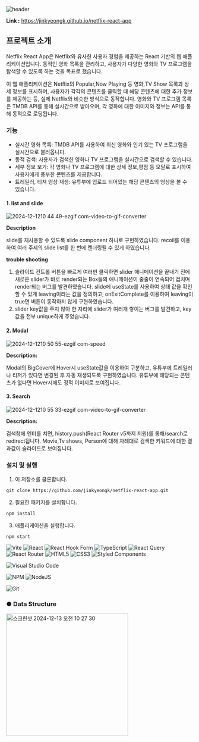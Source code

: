 ![header](https://capsule-render.vercel.app/api?type=venom&color=0:ff7f50,100:d50032&height=290&section=header&text=Netflix%20Clone&fontSize=90)

**Link :** https://jinkyeongk.github.io/netflix-react-app

## 프로젝트 소개
Netflix React App은 Netflix와 유사한 사용자 경험을 제공하는 React 기반의 웹 애플리케이션입니다. 
동적인 영화 목록을 관리하고, 사용자가 다양한 영화와 TV 프로그램을 탐색할 수 있도록 하는 것을 목표로 했습니다.

이 웹 애플리케이션은 Netflix의 Popular,Now Playing 등 영화,TV Show 목록과 상세 정보를 표시하며, 사용자가 각각의 콘텐츠를 클릭할 때 해당 콘텐츠에 대한 추가 정보를 제공하는 등, 실제 Netflix와 비슷한 방식으로 동작합니다. 영화와 TV 프로그램 목록은 TMDB API를 통해 실시간으로 받아오며, 각 영화에 대한 이미지와 정보는 API를 통해 동적으로 로딩됩니다.


### 기능
* 실시간 영화 목록: TMDB API를 사용하여 최신 영화와 인기 있는 TV 프로그램을 실시간으로 불러옵니다.
* 동적 검색: 사용자가 검색한 영화나 TV 프로그램을 실시간으로 검색할 수 있습니다.
* 세부 정보 보기: 각 영화나 TV 프로그램에 대한 상세 정보,평점 등 모달로 표시하여 사용자에게 풍부한 콘텐츠를 제공합니다.
* 트레일러, 티져 영상 재생: 유튜부에 업로드 되어있는 해당 콘텐츠의 영상을 볼 수 있습니다.

#### 1. list and slide
![2024-12-1210 44 49-ezgif com-video-to-gif-converter](https://github.com/user-attachments/assets/b80f2186-89b0-45b6-9dbd-0600b9414f21)

**Description**

 slide를 재사용할 수 있도록 slide component 하나로 구현하였습니다.
 recoil를 이용하여 여러 주제의 slide list를 한 번에 렌더링될 수 있게 하였습니다. 

 **trouble shooting**
 1. 슬라이드 컨트롤 버튼을 빠르게 여러번 클릭하면 slider 애니메이션을 끝내기 전에 새로운 slider가 바로 render되는 Box들의 애니메이션이 줄줄이 연속되어 겹치며 render되는 버그를 발견하였습니다. slide에 useState를 사용하여 상태 값을 확인할 수 있게 leaving이라는 값을 정의하고, onExitComplete를 이용하여 leaving이 true면 버튼이 동작하지 않게 구현하였습니다.
 2. slider key값을 주지 않아 한 자리에 slider가 여러개 쌓이는 버그를 발견하고, key값을 전부 unique하게 주었습니다.

#### 2. Modal 
![2024-12-1210 50 55-ezgif com-speed](https://github.com/user-attachments/assets/2d517518-d143-4269-93e1-2a1c3fe44127)

**Description:**

Modal의 BigCover에 Hover시 useState값을 이용하여 구분하고, 유튜부에 트레일러나 티저가 있다면 변경된 후 자동 재생되도록 구현하였습니다. 
유튜부에 해당되는 콘텐츠가 없다면 Hover시에도 정적 이미지로 보여집니다.

#### 3. Search 
![2024-12-1210 55 33-ezgif com-video-to-gif-converter](https://github.com/user-attachments/assets/b598e595-613e-4a03-beae-ee2c32dfefd0)

**Description:**

검색창에 엔터를 치면, history.push(React Router v5까지 지원)를 통해/search로 redirect됩니다. 
Movie,Tv shows, Person에 대해 차례대로 검색한 키워드에 대한 결과값이 슬라이드로 보여집니다. 

### 설치 및 실행
1. 이 저장소를 클론합니다.

``` 
git clone https://github.com/jinkyeongk/netflix-react-app.git
 ```
 
2. 필요한 패키지를 설치합니다.

``` 
npm install
 ```
 
 3. 애플리케이션을 실행합니다.
``` 
npm start
 ```
 ![Vite](https://img.shields.io/badge/vite-%23646CFF.svg?style=for-the-badge&logo=vite&logoColor=white) ![React](https://img.shields.io/badge/react-%2320232a.svg?style=for-the-badge&logo=react&logoColor=%2361DAFB) ![React Hook Form](https://img.shields.io/badge/React%20Hook%20Form-%23EC5990.svg?style=for-the-badge&logo=reacthookform&log) ![TypeScript](https://img.shields.io/badge/typescript-%23007ACC.svg?style=for-the-badge&logo=typescript&logoColor=white) ![React Query](https://img.shields.io/badge/-React%20Query-FF4154?style=for-the-badge&logo=react%20query&logoColor=white) ![React Router](https://img.shields.io/badge/React_Router-CA4245?style=for-the-badge&logo=react-router&logoColor=white) ![HTML5](https://img.shields.io/badge/html5-%23E34F26.svg?style=for-the-badge&logo=html5&logoColor=white) ![CSS3](https://img.shields.io/badge/css3-%231572B6.svg?style=for-the-badge&logo=css3&logoColor=white) ![Styled Components](https://img.shields.io/badge/styled--components-DB7093?style=for-the-badge&logo=styled-components&logoColor=white)

![Visual Studio Code](https://img.shields.io/badge/Visual%20Studio%20Code-0078d7.svg?style=for-the-badge&logo=visual-studio-code&logoColor=white)

![NPM](https://img.shields.io/badge/NPM-%23CB3837.svg?style=for-the-badge&logo=npm&logoColor=white) ![NodeJS](https://img.shields.io/badge/node.js-6DA55F?style=for-the-badge&logo=node.js&logoColor=white)

![Git](https://img.shields.io/badge/git-%23F05033.svg?style=for-the-badge&logo=git&logoColor=white)


### ● Data Structure

<img width="328" alt="스크린샷 2024-12-13 오전 10 27 30" src="https://github.com/user-attachments/assets/f71d3a63-194f-402e-8ece-195493681a54" />
